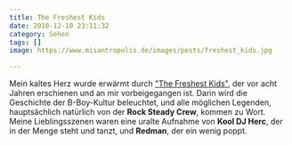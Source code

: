 ```yaml
---
title: The Freshest Kids
date: 2010-12-10 23:11:32
category: Sehen
tags: []
image: https://www.misantropolis.de/images/posts/freshest_kids.jpg

---
```


Mein kaltes Herz wurde erwärmt durch ["The Freshest Kids"](http://www.imdb.com/title/tt0361638/), der vor acht Jahren erschienen und an mir vorbeigegangen ist. Darin wird die Geschichte der B-Boy-Kultur beleuchtet, und alle möglichen Legenden, hauptsächlich natürlich von der **Rock Steady Crew**, kommen zu Wort. Meine Lieblingsszenen waren eine uralte Aufnahme von **Kool DJ Herc**, der in der Menge steht und tanzt, und **Redman**, der ein wenig poppt.
